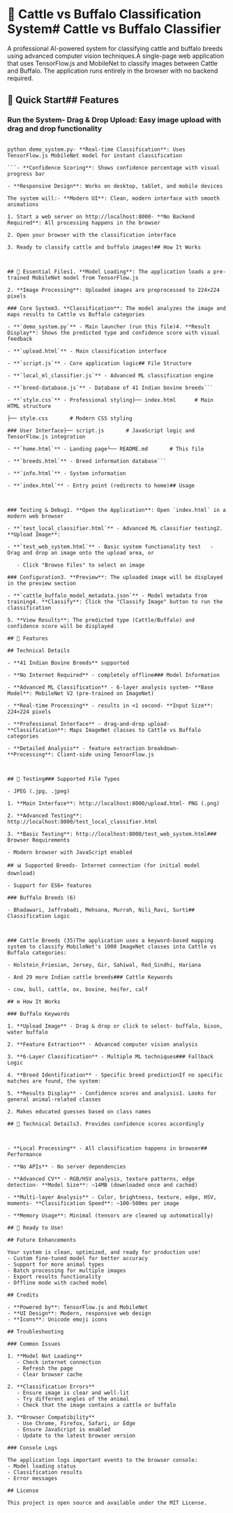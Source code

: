 # 🐄 Cattle vs Buffalo Classification System# Cattle vs Buffalo Classifier



A professional AI-powered system for classifying cattle and buffalo breeds using advanced computer vision techniques.A single-page web application that uses TensorFlow.js and MobileNet to classify images between Cattle and Buffalo. The application runs entirely in the browser with no backend required.



## 🚀 Quick Start## Features



### Run the System- **Drag & Drop Upload**: Easy image upload with drag and drop functionality

```bash- **Image Preview**: Preview uploaded images before classification

python demo_system.py- **Real-time Classification**: Uses TensorFlow.js MobileNet model for instant classification

```- **Confidence Scoring**: Shows confidence percentage with visual progress bar

- **Responsive Design**: Works on desktop, tablet, and mobile devices

The system will:- **Modern UI**: Clean, modern interface with smooth animations

1. Start a web server on http://localhost:8000- **No Backend Required**: All processing happens in the browser

2. Open your browser with the classification interface

3. Ready to classify cattle and buffalo images!## How It Works



## 📁 Essential Files1. **Model Loading**: The application loads a pre-trained MobileNet model from TensorFlow.js

2. **Image Processing**: Uploaded images are preprocessed to 224×224 pixels

### Core System3. **Classification**: The model analyzes the image and maps results to Cattle vs Buffalo categories

- **`demo_system.py`** - Main launcher (run this file)4. **Result Display**: Shows the predicted type and confidence score with visual feedback

- **`upload.html`** - Main classification interface

- **`script.js`** - Core application logic## File Structure

- **`local_ml_classifier.js`** - Advanced ML classification engine

- **`breed-database.js`** - Database of 41 Indian bovine breeds```

- **`style.css`** - Professional styling├── index.html      # Main HTML structure

├── style.css       # Modern CSS styling

### User Interface├── script.js       # JavaScript logic and TensorFlow.js integration

- **`home.html`** - Landing page└── README.md       # This file

- **`breeds.html`** - Breed information database```

- **`info.html`** - System information

- **`index.html`** - Entry point (redirects to home)## Usage



### Testing & Debug1. **Open the Application**: Open `index.html` in a modern web browser

- **`test_local_classifier.html`** - Advanced ML classifier testing2. **Upload Image**: 

- **`test_web_system.html`** - Basic system functionality test   - Drag and drop an image onto the upload area, or

   - Click "Browse Files" to select an image

### Configuration3. **Preview**: The uploaded image will be displayed in the preview section

- **`cattle_buffalo_model_metadata.json`** - Model metadata from training4. **Classify**: Click the "Classify Image" button to run the classification

5. **View Results**: The predicted type (Cattle/Buffalo) and confidence score will be displayed

## 🎯 Features

## Technical Details

- **41 Indian Bovine Breeds** supported

- **No Internet Required** - completely offline### Model Information

- **Advanced ML Classification** - 6-layer analysis system- **Base Model**: MobileNet V2 (pre-trained on ImageNet)

- **Real-time Processing** - results in <1 second- **Input Size**: 224×224 pixels

- **Professional Interface** - drag-and-drop upload- **Classification**: Maps ImageNet classes to Cattle vs Buffalo categories

- **Detailed Analysis** - feature extraction breakdown- **Processing**: Client-side using TensorFlow.js



## 🧪 Testing### Supported File Types

- JPEG (.jpg, .jpeg)

1. **Main Interface**: http://localhost:8000/upload.html- PNG (.png)

2. **Advanced Testing**: http://localhost:8000/test_local_classifier.html

3. **Basic Testing**: http://localhost:8000/test_web_system.html### Browser Requirements

- Modern browser with JavaScript enabled

## 📊 Supported Breeds- Internet connection (for initial model download)

- Support for ES6+ features

### Buffalo Breeds (6)

- Bhadawari, Jaffrabadi, Mehsana, Murrah, Nili_Ravi, Surti## Classification Logic



### Cattle Breeds (35)The application uses a keyword-based mapping system to classify MobileNet's 1000 ImageNet classes into Cattle vs Buffalo categories:

- Holstein_Friesian, Jersey, Gir, Sahiwal, Red_Sindhi, Hariana

- And 29 more Indian cattle breeds### Cattle Keywords

- cow, bull, cattle, ox, bovine, heifer, calf

## ⚙️ How It Works

### Buffalo Keywords

1. **Upload Image** - Drag & drop or click to select- buffalo, bison, water buffalo

2. **Feature Extraction** - Advanced computer vision analysis

3. **6-Layer Classification** - Multiple ML techniques### Fallback Logic

4. **Breed Identification** - Specific breed predictionIf no specific matches are found, the system:

5. **Results Display** - Confidence scores and analysis1. Looks for general animal-related classes

2. Makes educated guesses based on class names

## 🔧 Technical Details3. Provides confidence scores accordingly



- **Local Processing** - All classification happens in browser## Performance

- **No APIs** - No server dependencies

- **Advanced CV** - RGB/HSV analysis, texture patterns, edge detection- **Model Size**: ~14MB (downloaded once and cached)

- **Multi-layer Analysis** - Color, brightness, texture, edge, HSV, moments- **Classification Speed**: ~100-500ms per image

- **Memory Usage**: Minimal (tensors are cleaned up automatically)

## 🎉 Ready to Use!

## Future Enhancements

Your system is clean, optimized, and ready for production use!
- Custom fine-tuned model for better accuracy
- Support for more animal types
- Batch processing for multiple images
- Export results functionality
- Offline mode with cached model

## Credits

- **Powered by**: TensorFlow.js and MobileNet
- **UI Design**: Modern, responsive web design
- **Icons**: Unicode emoji icons

## Troubleshooting

### Common Issues

1. **Model Not Loading**
   - Check internet connection
   - Refresh the page
   - Clear browser cache

2. **Classification Errors**
   - Ensure image is clear and well-lit
   - Try different angles of the animal
   - Check that the image contains a cattle or buffalo

3. **Browser Compatibility**
   - Use Chrome, Firefox, Safari, or Edge
   - Ensure JavaScript is enabled
   - Update to the latest browser version

### Console Logs

The application logs important events to the browser console:
- Model loading status
- Classification results
- Error messages

## License

This project is open source and available under the MIT License.
